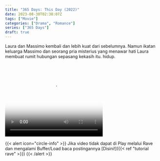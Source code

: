 ```yaml
---
title: "365 Days: This Day (2022)"
date: 2023-08-30T02:38:07Z
tags: ["Movie"]
categories: ["Drama", "Romance"]
series: ["365 Days"]
draft: true
---
```


Laura dan Massimo kembali dan lebih kuat dari sebelumnya. Namun ikatan keluarga Massimo dan seorang pria misterius yang menawar hati Laura membuat rumit hubungan sepasang kekasih itu. hidup.

<video width="320" height="240" poster="https://www.themoviedb.org/t/p/original/ptvx0ltkPJDGLjjb1g7kk8lsVAn.jpg" controls>
  <source src="https://kp3d-my.sharepoint.com/personal/ryoo_kp3d_onmicrosoft_com/_layouts/15/download.aspx?share=Eb47xjri-3RArW82upDoBXsBGe91BH74tMnYrlh14o3N6A" type="video/mp4">
</video>

{{< alert icon="circle-info" >}}
Jika video tidak dapat di Play melalui Rave dan mengalami Buffer/Load baca postingannya [Disini!]({{< ref "tutorial rave" >}})
{{< /alert >}}